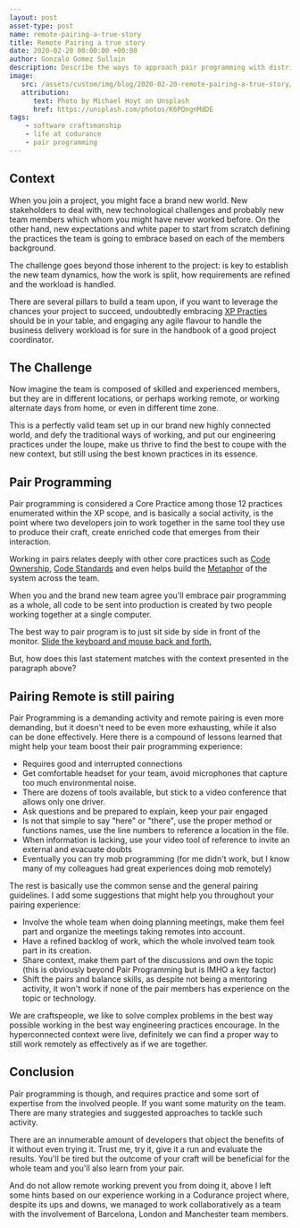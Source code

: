 ```yaml
---
layout: post
asset-type: post
name: remote-pairing-a-true-story
title: Remote Pairing a true story
date: 2020-02-20 00:00:00 +00:00
author: Gonzalo Gomez Sullain
description: Describe the ways to approach pair programming with distributed teams from a personal experience
image:
   src: /assets/custom/img/blog/2020-02-20-remote-pairing-a-true-story/post-main.jpg
   attribution:
      text: Photo by Michael Hoyt on Unsplash
      href: https://unsplash.com/photos/K6PQngnMdDE
tags:
    - software craftsmanship
    - life at codurance
    - pair programming
---
```


## Context

When you join a project, you might face a brand new world. New stakeholders to deal with, new technological challenges and probably new team members which whom you might have never worked before. On the other hand, new expectations and white paper to start from scratch defining the practices the team is going to embrace based on each of the members background.

The challenge goes beyond those inherent to the project: is key to establish the new team dynamics, how the work is split, how requirements are refined and the workload is handled.

There are several pillars to build a team upon, if you want to leverage the chances your project to succeed, undoubtedly embracing [XP Practies](http://www.extremeprogramming.org/) should be in your table, and engaging any agile flavour to handle the business delivery workload is for sure in the handbook of a good project coordinator.

## The Challenge
Now imagine the team is composed of skilled and experienced members, but they are in different locations, or perhaps working remote, or working alternate days from home, or even in different time zone.

This is a perfectly valid team set up in our brand new highly connected world, and defy the traditional ways of working, and put our engineering practices under the loupe, make us thrive to find the best to coupe with the new context, but still using the best known practices in its essence.
 
## Pair Programming
Pair programming is considered a Core Practice among those 12 practices enumerated within the XP scope, and is basically a social activity, is the point where two developers join to work together in the same tool they use to produce their craft, create enriched code that emerges from their interaction.

Working in pairs relates deeply with other core practices such as [Code Ownership](https://ronjeffries.com/xprog/what-is-extreme-programming/#collective), [Code Standards](https://ronjeffries.com/xprog/what-is-extreme-programming/#coding) and even helps build the [Metaphor](https://ronjeffries.com/xprog/what-is-extreme-programming/#metaphor) of the system across the team.

When you and the brand new team agree you'll embrace pair programming as a whole, all code to be sent into production is created by two people working together at a single computer.

The best way to pair program is to just sit side by side in front of the monitor. [Slide the keyboard and mouse back and forth.](http://www.extremeprogramming.org/rules/pair.html)

But, how does this last statement matches with the context presented in the paragraph above?

## Pairing Remote is still pairing
Pair Programming is a demanding activity and remote pairing is even more demanding, but it doesn't need to be even more exhausting, while it also can be done effectively. Here there is a compound of lessons learned that might help your team boost their pair programming experience:

- Requires good and interrupted connections
- Get comfortable headset for your team, avoid microphones that capture too much environmental noise.
- There are dozens of tools available, but stick to a video conference that allows only one driver.
- Ask questions and be prepared to explain, keep your pair engaged
- Is not that simple to say "here" or "there", use the proper method or functions names, use the line numbers to reference a location in the file.
- When information is lacking, use your video tool of reference to invite an external and evacuate doubts
- Eventually you can try mob programming (for me didn't work, but I know many of my colleagues had great experiences doing mob remotely)

The rest is basically use the common sense and the general pairing guidelines. I add some suggestions that might help you throughout your pairing experience:
- Involve the whole team when doing planning meetings, make them feel part and organize the meetings taking remotes into account.
- Have a refined backlog of work, which the whole involved team took part in its creation.
- Share context, make them part of the discussions and own the topic (this is obviously beyond Pair Programming but is IMHO a key factor)
- Shift the pairs and balance skills, as despite not being a mentoring activity, it won't work if none of the pair members has experience on the topic or technology.

We are craftspeople, we like to solve complex problems in the best way possible working in the best way engineering practices encourage. In the hyperconnected context were live, definitely we can find a proper way to still work remotely as effectively as if we are together.

## Conclusion
Pair programming is though, and requires practice and some sort of expertise from the involved people. If you want some maturity on the team. There are many strategies and suggested approaches to tackle such activity.

There are an innumerable amount of developers that object the benefits of it without even trying it. Trust me, try it, give it a run and evaluate the results. You'll be tired but the outcome of your craft will be beneficial for the whole team and you'll also learn from your pair.

And do not allow remote working prevent you from doing it, above I left some hints based on our experience working in a Codurance project where, despite its ups and downs, we managed to work collaboratively as a team with the involvement of Barcelona, London and Manchester team members.
